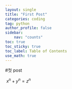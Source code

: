 ```yaml
---
layout: single
title: "First Post"
categories: coding
tag: python
author_profile: false
sidebar:
    nav: "counts"
toc: true
toc_sticky: true
toc_label: Table of Contents
use_math: true
---
```


#첫 post



$\ x^n + y^n = z^n$


